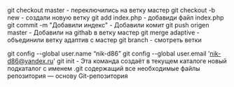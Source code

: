 git checkout master - переключились на ветку мастер
git checkout -b new  - создали новую ветку
git add index.php - добавиди файл index.php
git commit -m "Добавили индекс" - Добавили комит
git push origen master - Добавили на githab в ветку мастер
git merge adaptive - объединили ветку адаптив с мастер
git branch - смотреть ветки

git config --global user.name “nik-d86”
git config --global user.email 'nik-d86@yandex.ru'
git init - Эта команда создаёт в текущем каталоге новый подкаталог с именем .git 
           содержащий все необходимые файлы репозитория — основу Git-репозитория
